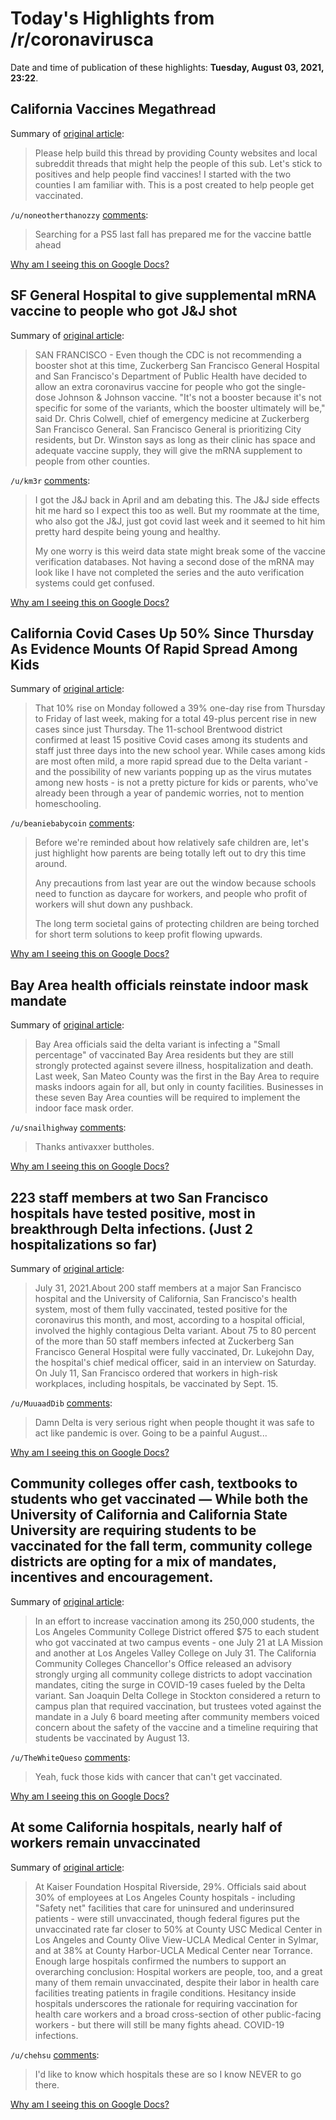 # Today's Highlights from /r/coronavirusca

Date and time of publication of these highlights: **Tuesday, August 03, 2021, 23:22**.

## California Vaccines Megathread

Summary of [original article](https://www.reddit.com/r/CoronavirusCA/comments/l35yck/california_vaccines_megathread/):

> Please help build this thread by providing County websites and local subreddit threads that might help the people of this sub. Let's stick to positives and help people find vaccines! I started with the two counties I am familiar with. This is a post created to help people get vaccinated.

`/u/noneotherthanozzy` [comments](https://www.reddit.com/r/CoronavirusCA/comments/l35yck/california_vaccines_megathread/):

> Searching for a PS5 last fall has prepared me for the vaccine battle ahead

[Why am I seeing this on Google Docs?](https://docs.google.com/document/d/1Dc6We63vOXIZsc0op-Bt4abqkYjXzOigalQqFxmvvbM/edit?usp=sharing)

## SF General Hospital to give supplemental mRNA vaccine to people who got J&J shot

Summary of [original article](https://abc7news.com/10926455/?ex_cid=TA_KGO_FB&utm_campaign=trueAnthem%3A%20Trending%20Content&utm_medium=trueAnthem&utm_source=facebook&fbclid=IwAR2wgSDXmkOJaOxxD5dCbXCwd8eEmGqQcheHcO3pE5hurfen8MJWQ8gz-Lo):

> SAN FRANCISCO - Even though the CDC is not recommending a booster shot at this time, Zuckerberg San Francisco General Hospital and San Francisco's Department of Public Health have decided to allow an extra coronavirus vaccine for people who got the single-dose Johnson & Johnson vaccine. "It's not a booster because it's not specific for some of the variants, which the booster ultimately will be," said Dr. Chris Colwell, chief of emergency medicine at Zuckerberg San Francisco General. San Francisco General is prioritizing City residents, but Dr. Winston says as long as their clinic has space and adequate vaccine supply, they will give the mRNA supplement to people from other counties.

`/u/km3r` [comments](https://www.reddit.com/r/CoronavirusCA/comments/oxe0li/sf_general_hospital_to_give_supplemental_mrna/):

> I got the J&J back in April and am debating this. The J&J side effects hit me hard so I expect this too as well. But my roommate at the time, who also got the J&J, just got covid last week and it seemed to hit him pretty hard despite being young and healthy. 
> 
> My one worry is this weird data state might break some of the vaccine verification databases. Not having a second dose of the mRNA may look like I have not completed the series and the auto verification systems could get confused.

[Why am I seeing this on Google Docs?](https://docs.google.com/document/d/1Dc6We63vOXIZsc0op-Bt4abqkYjXzOigalQqFxmvvbM/edit?usp=sharing)

## California Covid Cases Up 50% Since Thursday As Evidence Mounts Of Rapid Spread Among Kids

Summary of [original article](https://deadline.com/2021/08/california-covid-cases-up-fifty-percent-spread-among-kids-1234807685/):

> That 10% rise on Monday followed a 39% one-day rise from Thursday to Friday of last week, making for a total 49-plus percent rise in new cases since just Thursday. The 11-school Brentwood district confirmed at least 15 positive Covid cases among its students and staff just three days into the new school year. While cases among kids are most often mild, a more rapid spread due to the Delta variant - and the possibility of new variants popping up as the virus mutates among new hosts - is not a pretty picture for kids or parents, who've already been through a year of pandemic worries, not to mention homeschooling.

`/u/beaniebabycoin` [comments](https://www.reddit.com/r/CoronavirusCA/comments/owtc0l/california_covid_cases_up_50_since_thursday_as/):

> Before we're reminded about how relatively safe children are, let's just highlight how parents are being totally left out to dry this time around.
> 
> Any precautions from last year are out the window because schools need to function as daycare for workers, and people who profit of workers will shut down any pushback.
> 
> The long term societal gains of protecting children are being torched for short term solutions to keep profit flowing upwards.

[Why am I seeing this on Google Docs?](https://docs.google.com/document/d/1Dc6We63vOXIZsc0op-Bt4abqkYjXzOigalQqFxmvvbM/edit?usp=sharing)

## Bay Area health officials reinstate indoor mask mandate

Summary of [original article](https://www.kron4.com/news/bay-area/bay-area-health-officials-reinstate-indoor-mask-mandate/):

> Bay Area officials said the delta variant is infecting a "Small percentage" of vaccinated Bay Area residents but they are still strongly protected against severe illness, hospitalization and death. Last week, San Mateo County was the first in the Bay Area to require masks indoors again for all, but only in county facilities. Businesses in these seven Bay Area counties will be required to implement the indoor face mask order.

`/u/snailhighway` [comments](https://www.reddit.com/r/CoronavirusCA/comments/owlkhr/bay_area_health_officials_reinstate_indoor_mask/):

> Thanks antivaxxer buttholes.

[Why am I seeing this on Google Docs?](https://docs.google.com/document/d/1Dc6We63vOXIZsc0op-Bt4abqkYjXzOigalQqFxmvvbM/edit?usp=sharing)

## 223 staff members at two San Francisco hospitals have tested positive, most in breakthrough Delta infections. (Just 2 hospitalizations so far)

Summary of [original article](https://www.nytimes.com/2021/07/31/us/covid-san-francisco-hospital-delta.html):

> July 31, 2021.About 200 staff members at a major San Francisco hospital and the University of California, San Francisco's health system, most of them fully vaccinated, tested positive for the coronavirus this month, and most, according to a hospital official, involved the highly contagious Delta variant. About 75 to 80 percent of the more than 50 staff members infected at Zuckerberg San Francisco General Hospital were fully vaccinated, Dr. Lukejohn Day, the hospital's chief medical officer, said in an interview on Saturday. On July 11, San Francisco ordered that workers in high-risk workplaces, including hospitals, be vaccinated by Sept. 15.

`/u/MuuaadDib` [comments](https://www.reddit.com/r/CoronavirusCA/comments/owjuzb/223_staff_members_at_two_san_francisco_hospitals/):

> Damn Delta is very serious right when people thought it was safe to act like pandemic is over. Going to be a painful August...

[Why am I seeing this on Google Docs?](https://docs.google.com/document/d/1Dc6We63vOXIZsc0op-Bt4abqkYjXzOigalQqFxmvvbM/edit?usp=sharing)

## Community colleges offer cash, textbooks to students who get vaccinated — While both the University of California and California State University are requiring students to be vaccinated for the fall term, community college districts are opting for a mix of mandates, incentives and encouragement.

Summary of [original article](https://calmatters.org/education/higher-education/college-beat-higher-education/2021/08/california-community-colleges-vaccination-incentives/):

> In an effort to increase vaccination among its 250,000 students, the Los Angeles Community College District offered $75 to each student who got vaccinated at two campus events - one July 21 at LA Mission and another at Los Angeles Valley College on July 31. The California Community Colleges Chancellor's Office released an advisory strongly urging all community college districts to adopt vaccination mandates, citing the surge in COVID-19 cases fueled by the Delta variant. San Joaquin Delta College in Stockton considered a return to campus plan that required vaccination, but trustees voted against the mandate in a July 6 board meeting after community members voiced concern about the safety of the vaccine and a timeline requiring that students be vaccinated by August 13.

`/u/TheWhiteQueso` [comments](https://www.reddit.com/r/CoronavirusCA/comments/owtqa1/community_colleges_offer_cash_textbooks_to/):

> Yeah, fuck those kids with cancer that can't get vaccinated.

[Why am I seeing this on Google Docs?](https://docs.google.com/document/d/1Dc6We63vOXIZsc0op-Bt4abqkYjXzOigalQqFxmvvbM/edit?usp=sharing)

## At some California hospitals, nearly half of workers remain unvaccinated

Summary of [original article](https://www.ocregister.com/2021/08/01/at-some-california-hospitals-nearly-half-of-workers-remain-unvaccinated):

> At Kaiser Foundation Hospital Riverside, 29%. Officials said about 30% of employees at Los Angeles County hospitals - including "Safety net" facilities that care for uninsured and underinsured patients - were still unvaccinated, though federal figures put the unvaccinated rate far closer to 50% at County USC Medical Center in Los Angeles and County Olive View-UCLA Medical Center in Sylmar, and at 38% at County Harbor-UCLA Medical Center near Torrance. Enough large hospitals confirmed the numbers to support an overarching conclusion: Hospital workers are people, too, and a great many of them remain unvaccinated, despite their labor in health care facilities treating patients in fragile conditions. Hesitancy inside hospitals underscores the rationale for requiring vaccination for health care workers and a broad cross-section of other public-facing workers - but there will still be many fights ahead. COVID-19 infections.

`/u/chehsu` [comments](https://www.reddit.com/r/CoronavirusCA/comments/ovwh9p/at_some_california_hospitals_nearly_half_of/):

> I'd like to know which hospitals these are so I know NEVER to go there.

[Why am I seeing this on Google Docs?](https://docs.google.com/document/d/1Dc6We63vOXIZsc0op-Bt4abqkYjXzOigalQqFxmvvbM/edit?usp=sharing)

